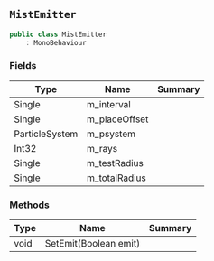 ## `MistEmitter`

```csharp
public class MistEmitter
    : MonoBehaviour

```

### Fields

| Type | Name | Summary | 
| --- | --- | --- | 
| Single | m_interval |  | 
| Single | m_placeOffset |  | 
| ParticleSystem | m_psystem |  | 
| Int32 | m_rays |  | 
| Single | m_testRadius |  | 
| Single | m_totalRadius |  | 


### Methods

| Type | Name | Summary | 
| --- | --- | --- | 
| void | SetEmit(Boolean emit) |  | 


